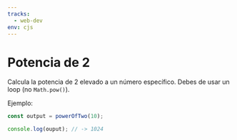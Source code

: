 ```yaml
---
tracks:
  - web-dev
env: cjs
---
```


# Potencia de 2

Calcula la potencia de 2 elevado a un número específico. Debes de usar un loop
(no `Math.pow()`).

Ejemplo:

```js
const output = powerOfTwo(10);

console.log(ouput); // -> 1024
```
